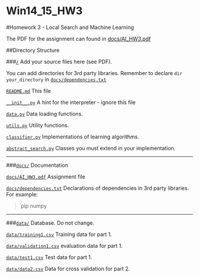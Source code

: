 Win14_15_HW3
============
#Homework 3 - Local Search and Machine Learning

The PDF for the assignment can found in [docs/AI_HW3.pdf](docs/AI_HW3.pdf?raw=true)

##Directory Structure

###[`/`](http://github.com/TechnionAI/Win14_15_HW3)
Add your source files here (see PDF).

You can add directories for 3rd party libraries. Remember to declare `dir your_directory` in [`docs/dependencies.txt`](docs/dependencies.txt)

[`README.md`](README.md) This file

[`__init__.py`](__init__.py) A hint for the interpreter - ignore this file

[`data.py`](data.py) Data loading functions.

[`utils.py`](utils.py) Utility functions.

[`classifier.py`](classifier.py) Implementations of learning algorithms.

[`abstract_search.py`](abstract_search.py) Classes you must extend in your implementation.
___

###[`docs/`](docs/)
Documentation

[`docs/AI_HW3.pdf`](docs/AI_HW3.pdf) Assignment file

[`docs/dependencies.txt`](docs/dependencies.txt) Declarations of dependencies in 3rd party libraries. For example:

> pip numpy
>

___
###[`data/`](data/)
Database. Do not change.

[`data/training1.csv`](data/training1.csv) Training data for part 1.

[`data/validation1.csv`](data/validation1.csv) evaluation data for part 1.

[`data/test1.csv`](data/test1.csv) Test data for part 1.

[`data/data2.csv`](data/data2.csv) Data for cross validation for part 2.


